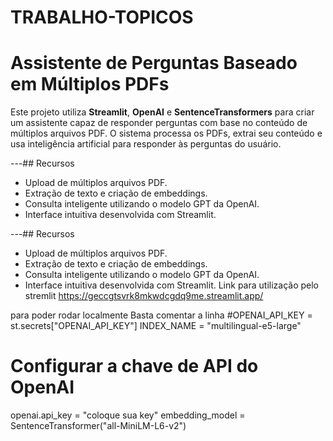 # TRABALHO-TOPICOS
# Assistente de Perguntas Baseado em Múltiplos PDFs

Este projeto utiliza **Streamlit**, **OpenAI** e **SentenceTransformers** para criar um assistente capaz de responder perguntas com base no conteúdo de múltiplos arquivos PDF. O sistema processa os PDFs, extrai seu conteúdo e usa inteligência artificial para responder às perguntas do usuário.

---## Recursos

- Upload de múltiplos arquivos PDF.
- Extração de texto e criação de embeddings.
- Consulta inteligente utilizando o modelo GPT da OpenAI.
- Interface intuitiva desenvolvida com Streamlit.

---## Recursos

- Upload de múltiplos arquivos PDF.
- Extração de texto e criação de embeddings.
- Consulta inteligente utilizando o modelo GPT da OpenAI.
- Interface intuitiva desenvolvida com Streamlit.
  Link para utilização pelo stremlit
https://geccgtsvrk8mkwdcgdq9me.streamlit.app/


para poder rodar localmente
Basta comentar a linha #OPENAI_API_KEY = st.secrets["OPENAI_API_KEY"]
INDEX_NAME = "multilingual-e5-large"
# Configurar a chave de API do OpenAI
openai.api_key = "coloque sua key"
embedding_model = SentenceTransformer("all-MiniLM-L6-v2")

